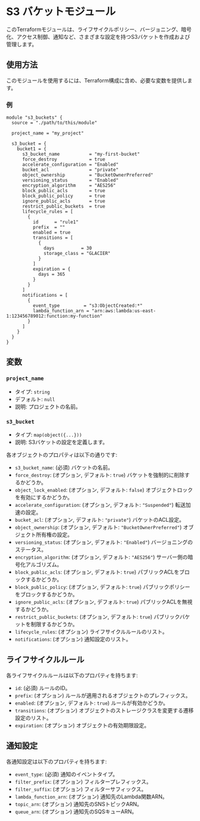 
# S3 バケットモジュール

このTerraformモジュールは、ライフサイクルポリシー、バージョニング、暗号化、アクセス制御、通知など、さまざまな設定を持つS3バケットを作成および管理します。

## 使用方法

このモジュールを使用するには、Terraform構成に含め、必要な変数を提供します。

### 例

```hcl
module "s3_buckets" {
  source = "./path/to/this/module"

  project_name = "my_project"
  
  s3_bucket = {
    bucket1 = {
      s3_bucket_name           = "my-first-bucket"
      force_destroy            = true
      accelerate_configuration = "Enabled"
      bucket_acl               = "private"
      object_ownership         = "BucketOwnerPreferred"
      versioning_status        = "Enabled"
      encryption_algorithm     = "AES256"
      block_public_acls        = true
      block_public_policy      = true
      ignore_public_acls       = true
      restrict_public_buckets  = true
      lifecycle_rules = [
        {
          id      = "rule1"
          prefix  = ""
          enabled = true
          transitions = [
            {
              days          = 30
              storage_class = "GLACIER"
            }
          ]
          expiration = {
            days = 365
          }
        }
      ]
      notifications = [
        {
          event_type         = "s3:ObjectCreated:*"
          lambda_function_arn = "arn:aws:lambda:us-east-1:123456789012:function:my-function"
        }
      ]
    }
  }
}
```

## 変数

### `project_name`

- タイプ: `string`
- デフォルト: `null`
- 説明: プロジェクトの名前。

### `s3_bucket`

- タイプ: `map(object({...}))`
- 説明: S3バケットの設定を定義します。

各オブジェクトのプロパティは以下の通りです:

- `s3_bucket_name`: (必須) バケットの名前。
- `force_destroy`: (オプション, デフォルト: `true`) バケットを強制的に削除するかどうか。
- `object_lock_enabled`: (オプション, デフォルト: `false`) オブジェクトロックを有効にするかどうか。
- `accelerate_configuration`: (オプション, デフォルト: `"Suspended"`) 転送加速の設定。
- `bucket_acl`: (オプション, デフォルト: `"private"`) バケットのACL設定。
- `object_ownership`: (オプション, デフォルト: `"BucketOwnerPreferred"`) オブジェクト所有権の設定。
- `versioning_status`: (オプション, デフォルト: `"Enabled"`) バージョニングのステータス。
- `encryption_algorithm`: (オプション, デフォルト: `"AES256"`) サーバー側の暗号化アルゴリズム。
- `block_public_acls`: (オプション, デフォルト: `true`) パブリックACLをブロックするかどうか。
- `block_public_policy`: (オプション, デフォルト: `true`) パブリックポリシーをブロックするかどうか。
- `ignore_public_acls`: (オプション, デフォルト: `true`) パブリックACLを無視するかどうか。
- `restrict_public_buckets`: (オプション, デフォルト: `true`) パブリックバケットを制限するかどうか。
- `lifecycle_rules`: (オプション) ライフサイクルルールのリスト。
- `notifications`: (オプション) 通知設定のリスト。

## ライフサイクルルール

各ライフサイクルルールは以下のプロパティを持ちます:

- `id`: (必須) ルールのID。
- `prefix`: (オプション) ルールが適用されるオブジェクトのプレフィックス。
- `enabled`: (オプション, デフォルト: `true`) ルールが有効かどうか。
- `transitions`: (オプション) オブジェクトのストレージクラスを変更する遷移設定のリスト。
- `expiration`: (オプション) オブジェクトの有効期限設定。

## 通知設定

各通知設定は以下のプロパティを持ちます:

- `event_type`: (必須) 通知のイベントタイプ。
- `filter_prefix`: (オプション) フィルタープレフィックス。
- `filter_suffix`: (オプション) フィルターサフィックス。
- `lambda_function_arn`: (オプション) 通知先のLambda関数ARN。
- `topic_arn`: (オプション) 通知先のSNSトピックARN。
- `queue_arn`: (オプション) 通知先のSQSキューARN。
